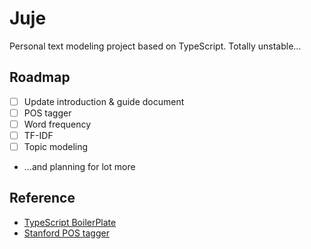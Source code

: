 # Juje
Personal text modeling project based on TypeScript. Totally unstable...


## Roadmap
- [ ] Update introduction & guide document
- [ ] POS tagger
- [ ] Word frequency
- [ ] TF-IDF
- [ ] Topic modeling
- ...and planning for lot more

## Reference
- [TypeScript BoilerPlate](https://github.com/alexgorbatchev/typescript-module-boilerplate)
- [Stanford POS tagger](https://nlp.stanford.edu/software/tagger.shtml)
